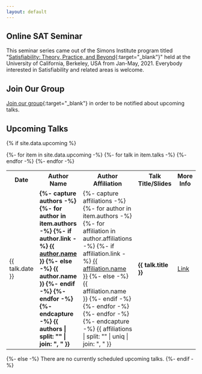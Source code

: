 ```yaml
---
layout: default
---
```


## Online SAT Seminar
This seminar series came out of the Simons Institute program titled "[Satisfiability: Theory, Practice, and Beyond](https://simons.berkeley.edu/programs/sat2021){:target="_blank"}" held at the University of California, Berkeley, USA from Jan-May, 2021.
Everybody interested in Satisfiability and related areas is welcome.

## Join Our Group
[Join our group](https://groups.google.com/forum/#!forum/satisfiabilityseminar/join){:target="_blank"} in order to be notified about upcoming talks.

<!-- [Subscribe](https://calendar.google.com/calendar/u/1?cid=aTVqMmp2bDZkcnM1bzNpcmg3cGYwa2FyNGdAZ3JvdXAuY2FsZW5kYXIuZ29vZ2xlLmNvbQ){:target="_blank"} in order to add upcoming talks to your calendar. -->

## Upcoming Talks
{% if site.data.upcoming %}
<div style="overflow-x:auto;">
    <table id="upcoming">
        <tr>
            <th>Date</th>
            <th>Author Name</th>
            <th>Author Affiliation</th>
            <th>Talk Title/Slides</th>
            <th>More Info</th>
        </tr>
        {%- for item in site.data.upcoming -%}
            {%- for talk in item.talks -%}
                <tr>
                    <td>{{ talk.date }}</td>
                    <td><strong>
                        {%- capture authors -%}
                            {%- for author in item.authors -%}
                                {%- if author.link -%} <a href="{{ author.link }}" target="_blank">{{ author.name }}</a>
                                {%- else -%} {{ author.name }}
                                {%- endif -%}
                                <!-- DELIMITER -->
                            {%- endfor -%}
                        {%- endcapture -%}
                        {{ authors | split: "<!-- DELIMITER -->" | join: ", " }}
                    </strong></td>
                    <td>
                        {%- capture affiliations -%}
                            {%- for author in item.authors -%}
                                {%- for affiliation in author.affiliations -%}
                                    {%- if affiliation.link -%} <a href="{{ affiliation.link }}" target="_blank">{{ affiliation.name }}</a>
                                    {%- else -%} {{ affiliation.name }}
                                    {%- endif -%}
                                    <!-- DELIMITER -->
                                {%- endfor -%}
                            {%- endfor -%}
                        {%- endcapture -%}
                        {{ affiliations | split: "<!-- DELIMITER -->" | uniq | join: ", " }}
                    </td>
                    <td><strong>{{ talk.title }}</strong></td>
                    <td><a href="{{ site.baseurl }}/upcoming#{{ item.talk-id }}">Link</a></td>
                </tr>
            {%- endfor -%}
        {%- endfor -%}
    </table>
</div>
{%- else -%}
There are no currently scheduled upcoming talks.
{%- endif -%}
